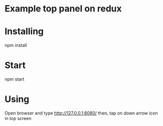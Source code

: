 # Example top panel on redux

# Installing
npm install

# Start
npm start

# Using
Open browser and type http://127.0.0.1:8080/
then, tap on down arrow icon in top screen